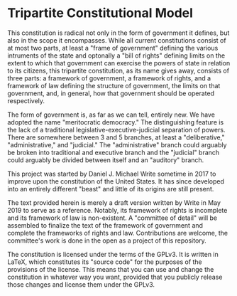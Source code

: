 # Tripartite Constitutional Model

This constitution is radical not only in the form of government it defines, but also in the scope it encompasses. While all current constitutions consist of at most two parts, at least a "frame of government" defining the various intruments of the state and optonally a "bill of rights" defining limits on the extent to which that government can exercise the powers of state in relation to its citizens, this tripartite constitution, as its name gives away, consists of three parts: a framework of government, a framework of rights, and a framework of law defining the structure of government, the limits on that government, and, in general, how that government should be operated respectively.

The form of government is, as far as we can tell, entirely new. We have adopted the name "meritocratic democracy." The distinguishing feature is the lack of a traditional legislative-executive-judicial separation of powers. There are somewhere between 3 and 5 branches, at least a "deliberative," "administrative," and "judicial." The "administrative" branch could arguably be broken into traditional and executive branch and the "judicial" branch could arguably be divided between itself and an "auditory" branch.

This project was started by Daniel J. Michael Write sometime in 2017 to improve upon the constitution of the United States. It has since developed into an entirely different "beast" and little of its origins are still present.

The text provided herein is merely a draft version written by Write in May 2019 to serve as a reference. Notably, its framework of rights is incomplete and its framework of law is non-existent. A "committee of detail" will be assembled to finalize the text of the framework of government and complete the frameworks of rights and law. Contributions are welcome, the committee's work is done in the open as a project of this repository.

The constitution is licensed under the terms of the GPLv3. It is written in LaTeX, which constitutes its "source code" for the purposes of the provisions of the license. This means that you can use and change the constitution in whatever way you want, provided that you publicly release those changes and license them under the GPLv3. 
